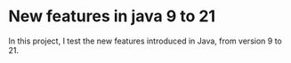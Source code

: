# New features in java 9 to 21

In this project, I test the new features introduced in Java, from version 9 to 21.
